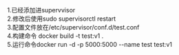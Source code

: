 1.已经添加进supervvisor  
2.修改后使用sudo supervisorctl restart  
3.配置文件放在/etc/supervisor/conf.d/test.conf  
4.构建命令 docker build -t test:v1 .  
5.运行命令docker run -d -p 5000:5000 --name test test:v1

